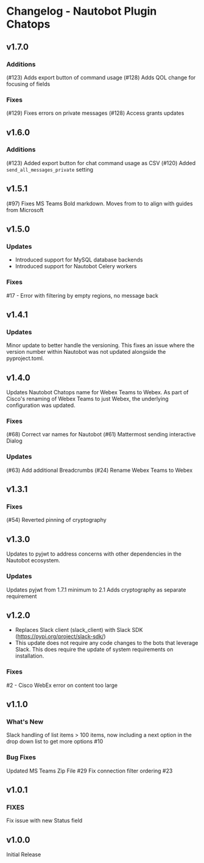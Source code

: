 # Changelog - Nautobot Plugin Chatops

## v1.7.0

### Additions

(#123) Adds export button of command usage
(#128) Adds QOL change for focusing of fields

### Fixes

(#129) Fixes errors on private messages
(#128) Access grants updates

## v1.6.0

### Additions

(#123) Added export button for chat command usage as CSV
(#120) Added `send_all_messages_private` setting

## v1.5.1

(#97) Fixes MS Teams Bold markdown. Moves from **<text>** to *<text>* to align with guides from Microsoft

## v1.5.0

### Updates

- Introduced support for MySQL database backends
- Introduced support for Nautobot Celery workers

### Fixes

#17 - Error with filtering by empty regions, no message back

## v1.4.1

### Updates

Minor update to better handle the versioning. This fixes an issue where the version number within Nautobot was not updated alongside the pyproject.toml.

## v1.4.0

Updates Nautobot Chatops name for Webex Teams to Webex. As part of Cisco's renaming of Webex Teams to just Webex, the underlying configuration was updated.

### Fixes

(#68) Correct var names for Nautobot
(#61) Mattermost sending interactive Dialog

### Updates

(#63) Add additional Breadcrumbs
(#24) Rename Webex Teams to Webex

## v1.3.1

### Fixes
(#54) Reverted pinning of cryptography

## v1.3.0

Updates to pyjwt to address concerns with other dependencies in the Nautobot ecosystem.

### Updates

Updates pyjwt from 1.7.1 minimum to 2.1
Adds cryptography as separate requirement

## v1.2.0

- Replaces Slack client (slack_client) with Slack SDK (https://pypi.org/project/slack-sdk/)
- This update does not require any code changes to the bots that leverage Slack. This does require the update of system requirements on installation.

### Fixes
#2 - Cisco WebEx error on content too large

## v1.1.0

### What's New

Slack handling of list items > 100 items, now including a next option in the drop down list to get more options #10

### Bug Fixes
Updated MS Teams Zip File #29
Fix connection filter ordering #23

## v1.0.1

### FIXES

Fix issue with new Status field

## v1.0.0

Initial Release
